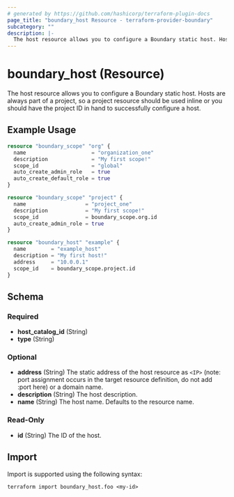 ```yaml
---
# generated by https://github.com/hashicorp/terraform-plugin-docs
page_title: "boundary_host Resource - terraform-provider-boundary"
subcategory: ""
description: |-
  The host resource allows you to configure a Boundary static host. Hosts are always part of a project, so a project resource should be used inline or you should have the project ID in hand to successfully configure a host.
---
```


# boundary_host (Resource)

The host resource allows you to configure a Boundary static host. Hosts are always part of a project, so a project resource should be used inline or you should have the project ID in hand to successfully configure a host.

## Example Usage

```terraform
resource "boundary_scope" "org" {
  name                     = "organization_one"
  description              = "My first scope!"
  scope_id                 = "global"
  auto_create_admin_role   = true
  auto_create_default_role = true
}

resource "boundary_scope" "project" {
  name                   = "project_one"
  description            = "My first scope!"
  scope_id               = boundary_scope.org.id
  auto_create_admin_role = true
}

resource "boundary_host" "example" {
  name        = "example_host"
  description = "My first host!"
  address     = "10.0.0.1"
  scope_id    = boundary_scope.project.id
}
```

<!-- schema generated by tfplugindocs -->
## Schema

### Required

- **host_catalog_id** (String)
- **type** (String)

### Optional

- **address** (String) The static address of the host resource as `<IP>` (note: port assignment occurs in the target resource definition, do not add :port here) or a domain name.
- **description** (String) The host description.
- **name** (String) The host name. Defaults to the resource name.

### Read-Only

- **id** (String) The ID of the host.

## Import

Import is supported using the following syntax:

```shell
terraform import boundary_host.foo <my-id>
```
